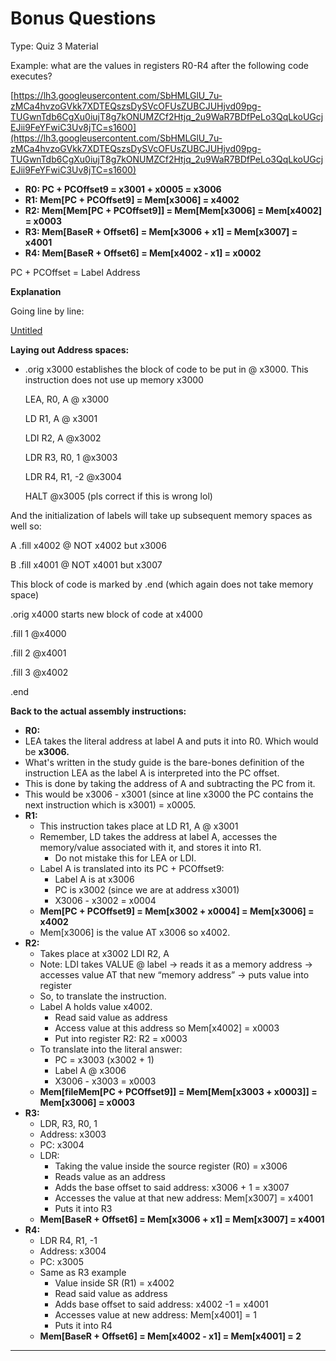 # Bonus Questions

Type: Quiz 3 Material

Example: what are the values in registers R0-R4 after the following code executes?

[https://lh3.googleusercontent.com/SbHMLGlU_7u-zMCa4hvzoGVkk7XDTEQszsDySVcOFUsZUBCJUHjvd09pg-TUGwnTdb6CgXu0iujT8g7kONUMZCf2Htjq_2u9WaR7BDfPeLo3QqLkoUGcjEJii9FeYFwiC3Uv8jTC=s1600](https://lh3.googleusercontent.com/SbHMLGlU_7u-zMCa4hvzoGVkk7XDTEQszsDySVcOFUsZUBCJUHjvd09pg-TUGwnTdb6CgXu0iujT8g7kONUMZCf2Htjq_2u9WaR7BDfPeLo3QqLkoUGcjEJii9FeYFwiC3Uv8jTC=s1600)

- **R0: PC + PCOffset9 = x3001 + x0005 = x3006**
- **R1: Mem[PC + PCOffset9] = Mem[x3006] = x4002**
- **R2: Mem[Mem[PC + PCOffset9]] = Mem[Mem[x3006] = Mem[x4002] = x0003**
- **R3: Mem[BaseR + Offset6] = Mem[x3006 + x1] = Mem[x3007] = x4001**
- **R4: Mem[BaseR + Offset6] = Mem[x4002 - x1] = x0002**

PC + PCOffset = Label Address

**Explanation**

Going line by line:

[Untitled](Bonus%20Questions%20df2893473b5949cbb5abc02938397455/Untitled%20Database%208fc5d76da08e4c8bb0f7904b30291b41.csv)

**Laying out Address spaces:**

- .orig x3000 establishes the block of code to be put in @ x3000. This instruction does not use up memory x3000
    
    LEA, R0, A @ x3000
    
    LD R1, A @ x3001
    
    LDI R2, A @x3002
    
    LDR R3, R0, 1 @x3003
    
    LDR R4, R1, -2 @x3004
    
    HALT @x3005 (pls correct if this is wrong lol)
    

And the initialization of labels will take up subsequent memory spaces as well so:

A .fill x4002 @ NOT x4002 but x3006

B .fill x4001 @ NOT x4001 but x3007

This block of code is marked by .end (which again does not take memory space)

.orig x4000 starts new block of code at x4000

.fill 1 @x4000

.fill 2 @x4001

.fill 3 @x4002

.end

**Back to the actual assembly instructions:**

- **R0:**
- LEA takes the literal address at label A and puts it into R0. Which would be **x3006.**
- What's written in the study guide is the bare-bones definition of the instruction LEA as the label A is interpreted into the PC offset.
- This is done by taking the address of A and subtracting the PC from it.
- This would be x3006 - x3001 (since at line x3000 the PC contains the next instruction which is x3001) = x0005.
- **R1:**
    - This instruction takes place at LD R1, A @ x3001
    - Remember, LD takes the address at label A, accesses the memory/value associated with it, and stores it into R1.
        - Do not mistake this for LEA or LDI.
    - Label A is translated into its PC + PCOffset9:
        - Label A is at x3006
        - PC is x3002 (since we are at address x3001)
        - X3006 - x3002 = x0004
    - **Mem[PC + PCOffset9] = Mem[x3002 + x0004] = Mem[x3006] = x4002**
    - Mem[x3006] is the value AT x3006 so x4002.
- **R2:**
    - Takes place at x3002 LDI R2, A
    - Note: LDI takes VALUE @ label -> reads it as a memory address -> accesses value AT that new “memory address” -> puts value into register
    - So, to translate the instruction.
    - Label A holds value x4002.
        - Read said value as address
        - Access value at this address so Mem[x4002] = x0003
        - Put into register R2: R2 = x0003
    - To translate into the literal answer:
        - PC = x3003 (x3002 + 1)
        - Label A @ x3006
        - X3006 - x3003 = x0003
    - **Mem[fileMem[PC + PCOffset9]] = Mem[Mem[x3003 + x0003]] = Mem[x3006] = x0003**
- **R3:**
    - LDR, R3, R0, 1
    - Address: x3003
    - PC: x3004
    - LDR:
        - Taking the value inside the source register (R0) = x3006
        - Reads value as an address
        - Adds the base offset to said address: x3006 + 1 = x3007
        - Accesses the value at that new address: Mem[x3007] = x4001
        - Puts it into R3
    - **Mem[BaseR + Offset6] = Mem[x3006 + x1] = Mem[x3007] = x4001**
- **R4:**
    - LDR R4, R1, -1
    - Address: x3004
    - PC: x3005
    - Same as R3 example
        - Value inside SR (R1) = x4002
        - Read said value as address
        - Adds base offset to said address: x4002 -1 = x4001
        - Accesses value at new address: Mem[x4001] = 1
        - Puts it into R4
    - **Mem[BaseR + Offset6] = Mem[x4002 - x1] = Mem[x4001] = 2**

---